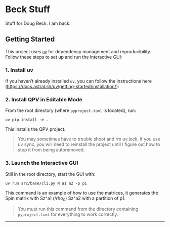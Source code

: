 # Beck Stuff

Stuff for Doug Beck. I am back.

## Getting Started

This project uses [`uv`](https://github.com/astral-sh/uv) for dependency management and reproducibility. Follow these steps to set up and run the interactive GUI:

### 1. Install uv

If you haven’t already installed `uv`, you can follow the instructions here (https://docs.astral.sh/uv/getting-started/installation/):

### 2. Install QPV in Editable Mode

From the root directory (where `pyproject.toml` is located), run:

```
uv pip install -e .
```

This installs the QPV project. 

> You may sometimes have to trouble shoot and rm uv.lock, if you use uv sync, you will need to reinstall the project until I figure out how to stop it from being autoremoved. 

### 3. Launch the Interactive GUI

Still in the root directory, start the GUI with:

```
uv run src/base/cli.py N a1 a2 -p p1
```

This command is an example of how to use the matrices, it generates the Spin matrix with Sz^a1 ($/rho_0$) Sz^a2 with a partition of p1.

> You must run this command from the directory containing `pyproject.toml` for everything to work correctly.

---

